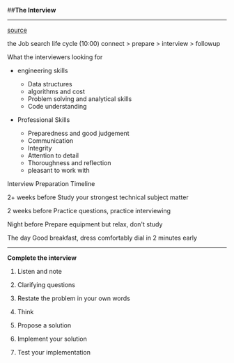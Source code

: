 ##**The Interview**
***
[source](https://www.twitch.tv/videos/828975751)

the Job search life cycle
(10:00)
connect > prepare > interview > followup

What the interviewers looking for
- engineering skills
  - Data structures
  - algorithms and cost
  - Problem solving and analytical skills
  - Code understanding

- Professional Skills
  - Preparedness and good judgement
  - Communication
  - Integrity
  - Attention to detail
  - Thoroughness and reflection
  - pleasant to work with

Interview Preparation Timeline

2+ weeks before
Study your strongest technical subject matter

2 weeks before
Practice questions, practice interviewing

Night before
Prepare equipment but relax, don't study

The day
Good breakfast, dress comfortably dial in 2 minutes early
***

**Complete the interview**

1. Listen and note

2. Clarifying questions

3. Restate the problem in your own words

4. Think

5. Propose a solution

6. Implement your solution

7. Test your implementation 
